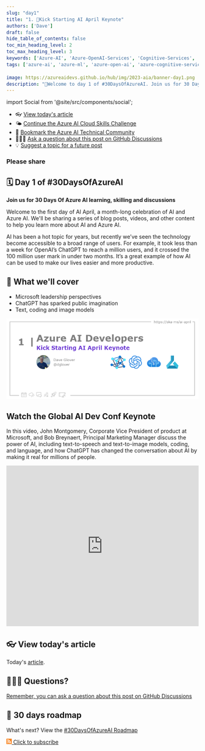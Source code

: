 ```yaml
---
slug: "day1"
title: "1. 🚀Kick Starting AI April Keynote"
authors: ['Dave']
draft: false
hide_table_of_contents: false
toc_min_heading_level: 2
toc_max_heading_level: 3
keywords: ['Azure-AI', 'Azure-OpenAI-Services', 'Cognitive-Services', 'Machine-Learning']
tags: ['azure-ai', 'azure-ml', 'azure-open-ai', 'azure-cognitive-services', 'responsible-ai', 'azure-ai-fundamentals', '30-days-of-azure-ai']

image: https://azureaidevs.github.io/hub/img/2023-aia/banner-day1.png
description: "🚀Welcome to day 1 of #30DaysOfAzureAI. Join us for 30 Days Of Azure AI learning, skilling and discussions https://azureaidevs.github.io/hub/2023-aia/day1"
---
```


import Social from '@site/src/components/social';

<head>

  <meta name="twitter:url" content="https://azureaidevs.github.io/hub/2023-aia/day1" />
  <meta name="twitter:title" content="Kick Starting AI April Keynote" />
  <meta name="twitter:description" content="🚀Welcome to day 1 of #30DaysOfAzureAI. Join us for 30 Days Of Azure AI learning, skilling and discussions" />
  <meta name="twitter:image" content="https://azureaidevs.github.io/hub/img/2023-aia/banner-day1.png" />
  <meta name="twitter:card" content="summary_large_image" />

  <meta property="og:url" content="https://azureaidevs.github.io/hub/2023-aia/day1" />
  <meta property="og:title" content="Kick Starting AI April Keynote" />
  <meta property="og:description" content="🚀Welcome to day 1 of #30DaysOfAzureAI. Join us for 30 Days Of Azure AI learning, skilling and discussions" />
  <meta property="og:image" content="https://azureaidevs.github.io/hub/img/2023-aia/banner-day1.png" />
  <meta property="og:type" content="article" />
  <meta property="og:site_name" content="Azure AI Developer" />

  <link rel="canonical" href="https://youtu.be/D7_RN5Gc-RE"  />

</head>

- 👓 [View today's article](https://youtu.be/D7_RN5Gc-RE)
- 🌤️ [Continue the Azure AI Cloud Skills Challenge](https://aka.ms/30-days-of-azure-ai-challenge)
- 🏫 [Bookmark the Azure AI Technical Community](https://techcommunity.microsoft.com/t5/artificial-intelligence-and/ct-p/AI)
- 🙋🏾‍♂️ [Ask a question about this post on GitHub Discussions](https://github.com/AzureAiDevs/hub/discussions/categories/azure-ai-developers)
- 💡 [Suggest a topic for a future post](https://github.com/AzureAiDevs/hub/discussions/categories/call-for-content)

### Please share

<Social
    page_url="https://azureaidevs.github.io/hub/2023-aia/day1"
    image_url="https://azureaidevs.github.io/hub/img/2023-aia/banner-day1.png"
    title="Kick Starting AI April Keynote"
    description= "🚀Day 1 of #30DaysOfAzureAI. Today, we're excited to share the Global AI Dev Conf keynote featuring senior Azure AI leaders John Montgomery and Bob Breynaert. Let's get started!"
    hashtags="AzureAiDevs,AI,AzureOpenAI"
    hashtag="#30DaysOfAzureAi"
/>

## 🗓️ Day 1 of #30DaysOfAzureAI

<!-- README
The following description is also used for the tweet. So it should be action oriented and grab attention 
If you update the description, please update the description: in the frontmatter as well.
-->

**Join us for 30 Days Of Azure AI learning, skilling and discussions**

<!-- README
The following is the intro to the post. It should be a short teaser for the post.
-->

Welcome to the first day of AI April, a month-long celebration of AI and Azure AI. We'll be sharing a series of blog posts, videos, and other content to help you learn more about AI and Azure AI.

AI has been a hot topic for years, but recently we’ve seen the technology become accessible to a broad range of users. For example, it took less than a week for OpenAI’s ChatGPT to reach a million users, and it crossed the 100 million user mark in under two months. It’s a great example of how AI can be used to make our lives easier and more productive.

## 🎯 What we'll cover

<!-- README
The following list is the main points of the post. There should be 3-4 main points.
 -->


- Microsoft leadership perspectives
- ChatGPT has sparked public imagination
- Text, coding and image models

<!-- 
- Main point 1
- Main point 2
- Main point 3 
- Main point 4
-->

[![Image banner for day 1](./../../static/img/2023-aia/banner-day1.png)](https://youtu.be/D7_RN5Gc-RE)


<!-- README
Add or update a list relevant references here. These could be links to other blog posts, Microsoft Learn Module, videos, or other resources.
-->



<!-- README
The following is the body of the post. It should be an overview of the post that you are referencing.
See the Learn More section, if you supplied a canonical link, then will be displayed here.
-->


## Watch the Global AI Dev Conf Keynote

In this video, John Montgomery, Corporate Vice President of product at Microsoft, and Bob Breynaert, Principal Marketing Manager discuss the power of AI, including text-to-speech and text-to-image models, coding, and language, and how ChatGPT has changed the conversation about AI by making it real for millions of people.

<iframe width="100%" height="420" src="https://www.youtube.com/embed/D7_RN5Gc-RE" title="YouTube video player" frameborder="0" allow="accelerometer; autoplay; clipboard-write; encrypted-media; gyroscope; picture-in-picture; web-share" allowfullscreen></iframe>

## 👓 View today's article

Today's [article](https://youtu.be/D7_RN5Gc-RE).


## 🙋🏾‍♂️ Questions?

[Remember, you can ask a question about this post on GitHub Discussions](https://github.com/AzureAiDevs/hub/discussions/categories/azure-ai-developers)

## 📍 30 days roadmap

What's next? View the [#30DaysOfAzureAI Roadmap](/hub/roadmap/30days)

[![](./../../static/img/2023-aia/rss.png) Click to subscribe](https://azureaidevs.github.io/hub/2023-aia/rss.xml)